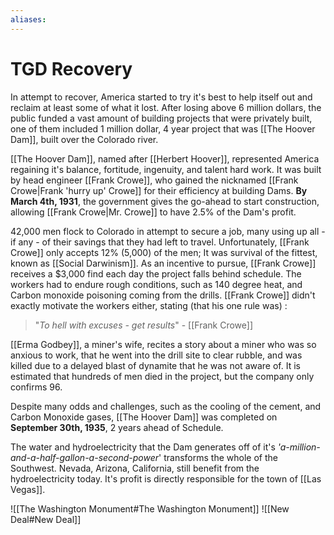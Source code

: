 ```yaml
---
aliases: 
---
```

# TGD Recovery
In attempt to recover, America started to try it's best to help itself out and reclaim at least some of what it lost. After losing above 6 million dollars, the public funded a vast amount of building projects that were privately built, one of them included 1 million dollar, 4 year project that was [[The Hoover Dam]], built over the Colorado river.

[[The Hoover Dam]], named after [[Herbert Hoover]], represented America regaining it's balance, fortitude, ingenuity, and talent hard work. It was built by head engineer [[Frank Crowe]], who gained the nicknamed [[Frank Crowe|Frank 'hurry up' Crowe]] for their efficiency at building Dams. **By March 4th, 1931**, the government gives the go-ahead to start construction, allowing [[Frank Crowe|Mr. Crowe]] to have 2.5% of the Dam's profit. 

42,000 men flock to Colorado in attempt to secure a job, many using up all - if any - of their savings that they had left to travel. Unfortunately, [[Frank Crowe]] only accepts 12% (5,000) of the men; It was survival of the fittest, known as [[Social Darwinism]]. As an incentive to pursue, [[Frank Crowe]] receives a $3,000 find each day the project falls behind schedule. The workers had to endure rough conditions, such as 140 degree heat, and Carbon monoxide poisoning coming from the drills. [[Frank Crowe]] didn't exactly motivate the workers either, stating (that his one rule was) :

>"*To hell with excuses - get results*" - [[Frank Crowe]]

[[Erma Godbey]], a miner's wife, recites a story about a miner who was so anxious to work, that he went into the drill site to clear rubble, and was killed due to a delayed blast of dynamite that he was not aware of. It is estimated that hundreds of men died in the project, but the company only confirms 96.

Despite many odds and challenges, such as the cooling of the cement, and Carbon Monoxide gases, [[The Hoover Dam]] was completed on **September 30th, 1935**, 2 years ahead of Schedule.

The water and hydroelectricity that the Dam generates off of it's *'a-million-and-a-half-gallon-a-second-power*' transforms the whole of the Southwest. Nevada, Arizona, California, still benefit from the hydroelectricity today. It's profit is directly responsible for the town of [[Las Vegas]].

![[The Washington Monument#The Washington Monument]]
![[New Deal#New Deal]]